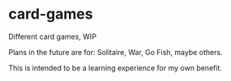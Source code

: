 # card-games
Different card games, WIP

Plans in the future are for:
  Solitaire, War, Go Fish, maybe others.
  
This is intended to be a learning experience for my own benefit.
